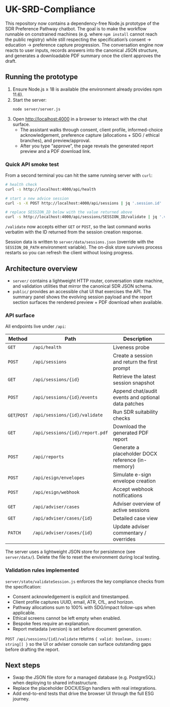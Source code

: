 # UK-SRD-Compliance

This repository now contains a dependency-free Node.js prototype of the SDR Preference
Pathway chatbot. The goal is to make the workflow runnable on constrained
machines (e.g. where `npm install` cannot reach the public registry) while still
respecting the specification’s consent → education → preference capture
progression. The conversation engine now reacts to user inputs, records answers
into the canonical JSON structure, and generates a downloadable PDF summary once
the client approves the draft.


## Running the prototype

1. Ensure Node.js ≥ 18 is available (the environment already provides npm 11.6).
2. Start the server:
   ```bash
   node server/server.js
   ```
3. Open <http://localhost:4000> in a browser to interact with the chat surface.
   - The assistant walks through consent, client profile, informed-choice
     acknowledgement, preference capture (allocations + SDG / ethical branches),
     and preview/approval.
   - After you type “approve”, the page reveals the generated report preview and
     a PDF download link.

### Quick API smoke test

From a second terminal you can hit the same running server with `curl`:

```bash
# health check
curl -s http://localhost:4000/api/health

# start a new advice session
curl -s -X POST http://localhost:4000/api/sessions | jq '.session.id'

# replace SESSION_ID below with the value returned above
curl -s http://localhost:4000/api/sessions/SESSION_ID/validate | jq '.validation'
```

`/validate` now accepts either `GET` or `POST`, so the last command works
verbatim with the ID returned from the session creation response.

Session data is written to `server/data/sessions.json` (override with the
`SESSION_DB_PATH` environment variable). The on-disk store survives process
restarts so you can refresh the client without losing progress.


## Architecture overview

- `server/` contains a lightweight HTTP router, conversation state machine, and
  validation utilities that mirror the canonical SDR JSON schema.
- `public/` provides an accessible chat UI that exercises the API. The summary
  panel shows the evolving session payload and the report section surfaces the
  rendered preview + PDF download when available.

### API surface

All endpoints live under `/api`:

| Method | Path | Description |
| ------ | ---- | ----------- |
| `GET` | `/api/health` | Liveness probe |
| `POST` | `/api/sessions` | Create a session and return the first prompt |
| `GET` | `/api/sessions/{id}` | Retrieve the latest session snapshot |
| `POST` | `/api/sessions/{id}/events` | Append chat/audit events and optional data patches |
| `GET`/`POST` | `/api/sessions/{id}/validate` | Run SDR suitability checks |
| `GET` | `/api/sessions/{id}/report.pdf` | Download the generated PDF report |
| `POST` | `/api/reports` | Generate a placeholder DOCX reference (in-memory) |
| `POST` | `/api/esign/envelopes` | Simulate e-sign envelope creation |
| `POST` | `/api/esign/webhook` | Accept webhook notifications |
| `GET` | `/api/adviser/cases` | Adviser overview of active sessions |
| `GET` | `/api/adviser/cases/{id}` | Detailed case view |
| `PATCH` | `/api/adviser/cases/{id}` | Update adviser commentary / overrides |

The server uses a lightweight JSON store for persistence (see `server/data/`).
Delete the file to reset the environment during local testing.

### Validation rules implemented

`server/state/validateSession.js` enforces the key compliance checks from the
specification:

- Consent acknowledgement is explicit and timestamped.
- Client profile captures UUID, email, ATR, CfL, and horizon.
- Pathway allocations sum to 100% with SDG/impact follow-ups when applicable.
- Ethical screens cannot be left empty when enabled.
- Bespoke fees require an explanation.
- Report metadata (version) is set before document generation.

`POST /api/sessions/{id}/validate` returns `{ valid: boolean, issues: string[] }`
so the UI or adviser console can surface outstanding gaps before drafting the
report.

## Next steps

- Swap the JSON file store for a managed database (e.g. PostgreSQL) when
  deploying to shared infrastructure.
- Replace the placeholder DOCX/ESign handlers with real integrations.
- Add end-to-end tests that drive the browser UI through the full ESG journey.
